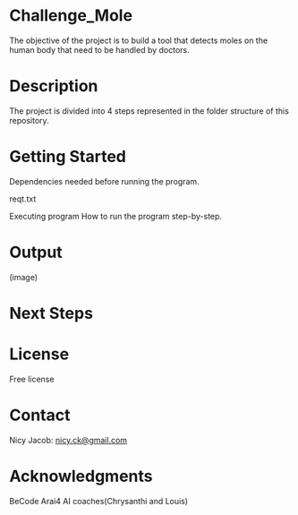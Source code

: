 # Challenge_Mole
The objective of the project is to build a tool that detects moles on the human body that need to be handled by doctors.

# Description
The project is divided into 4 steps represented in the folder structure of this repository.


# Getting Started
Dependencies needed before running the program.

reqt.txt

Executing program How to run the program step-by-step.


# Output

(image)

# Next Steps 

# License
Free license

# Contact
Nicy Jacob: nicy.ck@gmail.com

# Acknowledgments
BeCode Arai4 AI coaches(Chrysanthi and Louis)
